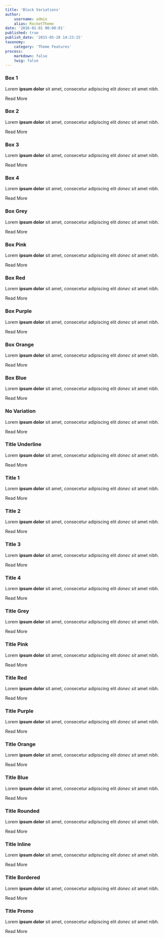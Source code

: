```yaml
---
title: 'Block Variations'
author:
    username: admin
    alias: RocketTheme
date: '2016-01-01 00:00:01'
published: true
publish_date: '2015-05-28 14:23:15'
taxonomy:
    category: 'Theme Features'
process:
    markdown: false
    twig: false
---
```


<div class="g-grid">
  <div class="g-block box1 size-33-3">
    <div class="g-content">
      <h3 class="g-title">
        Box 1
      </h3>
      <p>
        Lorem <strong>ipsum dolor</strong> sit amet, <a>consecetur</a> adipiscing elit <em>donec sit</em> amet nibh.
      </p><a class="button">Read More</a>
    </div>
  </div>
  <div class="g-block box2 size-33-3">
    <div class="g-content">
      <h3 class="g-title">
        Box 2
      </h3>
      <p>
        Lorem <strong>ipsum dolor</strong> sit amet, <a>consecetur</a> adipiscing elit <em>donec sit</em> amet nibh.
      </p><a class="button">Read More</a>
    </div>
  </div>
  <div class="g-block box3 size-33-3">
    <div class="g-content">
      <h3 class="g-title">
        Box 3
      </h3>
      <p>
        Lorem <strong>ipsum dolor</strong> sit amet, <a>consecetur</a> adipiscing elit <em>donec sit</em> amet nibh.
      </p><a class="button">Read More</a>
    </div>
  </div>
</div>
<div class="g-grid">
  <div class="g-block box4 size-33-3">
    <div class="g-content">
      <h3 class="g-title">
        Box 4
      </h3>
      <p>
        Lorem <strong>ipsum dolor</strong> sit amet, <a>consecetur</a> adipiscing elit <em>donec sit</em> amet nibh.
      </p><a class="button">Read More</a>
    </div>
  </div>
  <div class="g-block box-grey size-33-3">
    <div class="g-content">
      <h3 class="g-title">
        Box Grey
      </h3>
      <p>
        Lorem <strong>ipsum dolor</strong> sit amet, <a>consecetur</a> adipiscing elit <em>donec sit</em> amet nibh.
      </p><a class="button">Read More</a>
    </div>
  </div>
  <div class="g-block box-pink size-33-3">
    <div class="g-content">
      <h3 class="g-title">
        Box Pink
      </h3>
      <p>
        Lorem <strong>ipsum dolor</strong> sit amet, <a>consecetur</a> adipiscing elit <em>donec sit</em> amet nibh.
      </p><a class="button">Read More</a>
    </div>
  </div>
</div>
<div class="g-grid">
  <div class="g-block box-red size-33-3">
    <div class="g-content">
      <h3 class="g-title">
        Box Red
      </h3>
      <p>
        Lorem <strong>ipsum dolor</strong> sit amet, <a>consecetur</a> adipiscing elit <em>donec sit</em> amet nibh.
      </p><a class="button">Read More</a>
    </div>
  </div>
  <div class="g-block box-purple size-33-3">
    <div class="g-content">
      <h3 class="g-title">
        Box Purple
      </h3>
      <p>
        Lorem <strong>ipsum dolor</strong> sit amet, <a>consecetur</a> adipiscing elit <em>donec sit</em> amet nibh.
      </p><a class="button">Read More</a>
    </div>
  </div>
  <div class="g-block box-orange size-33-3">
    <div class="g-content">
      <h3 class="g-title">
        Box Orange
      </h3>
      <p>
        Lorem <strong>ipsum dolor</strong> sit amet, <a>consecetur</a> adipiscing elit <em>donec sit</em> amet nibh.
      </p><a class="button">Read More</a>
    </div>
  </div>
</div>
<div class="g-grid">
  <div class="g-block box-blue size-33-3">
    <div class="g-content">
      <h3 class="g-title">
        Box Blue
      </h3>
      <p>
        Lorem <strong>ipsum dolor</strong> sit amet, <a>consecetur</a> adipiscing elit <em>donec sit</em> amet nibh.
      </p><a class="button">Read More</a>
    </div>
  </div>
  <div class="g-block size-33-3">
    <div class="g-content">
      <h3 class="g-title">
        No Variation
      </h3>
      <p>
        Lorem <strong>ipsum dolor</strong> sit amet, <a>consecetur</a> adipiscing elit <em>donec sit</em> amet nibh.
      </p><a class="button">Read More</a>
    </div>
  </div>
  <div class="g-block title-underline size-33-3">
    <div class="g-content">
      <h3 class="g-title">
        Title Underline
      </h3>
      <p>
        Lorem <strong>ipsum dolor</strong> sit amet, <a>consecetur</a> adipiscing elit <em>donec sit</em> amet nibh.
      </p><a class="button">Read More</a>
    </div>
  </div>
</div>
<div class="g-grid">
  <div class="g-block title1 size-33-3">
    <div class="g-content">
      <h3 class="g-title">
        Title 1
      </h3>
      <p>
        Lorem <strong>ipsum dolor</strong> sit amet, <a>consecetur</a> adipiscing elit <em>donec sit</em> amet nibh.
      </p><a class="button">Read More</a>
    </div>
  </div>
  <div class="g-block title2 size-33-3">
    <div class="g-content">
      <h3 class="g-title">
        Title 2
      </h3>
      <p>
        Lorem <strong>ipsum dolor</strong> sit amet, <a>consecetur</a> adipiscing elit <em>donec sit</em> amet nibh.
      </p><a class="button">Read More</a>
    </div>
  </div>
  <div class="g-block title3 size-33-3">
    <div class="g-content">
      <h3 class="g-title">
        Title 3
      </h3>
      <p>
        Lorem <strong>ipsum dolor</strong> sit amet, <a>consecetur</a> adipiscing elit <em>donec sit</em> amet nibh.
      </p><a class="button">Read More</a>
    </div>
  </div>
</div>
<div class="g-grid">
  <div class="g-block title4 size-33-3">
    <div class="g-content">
      <h3 class="g-title">
        Title 4
      </h3>
      <p>
        Lorem <strong>ipsum dolor</strong> sit amet, <a>consecetur</a> adipiscing elit <em>donec sit</em> amet nibh.
      </p><a class="button">Read More</a>
    </div>
  </div>
  <div class="g-block title-grey size-33-3">
    <div class="g-content">
      <h3 class="g-title">
        Title Grey
      </h3>
      <p>
        Lorem <strong>ipsum dolor</strong> sit amet, <a>consecetur</a> adipiscing elit <em>donec sit</em> amet nibh.
      </p><a class="button">Read More</a>
    </div>
  </div>
  <div class="g-block title-pink size-33-3">
    <div class="g-content">
      <h3 class="g-title">
        Title Pink
      </h3>
      <p>
        Lorem <strong>ipsum dolor</strong> sit amet, <a>consecetur</a> adipiscing elit <em>donec sit</em> amet nibh.
      </p><a class="button">Read More</a>
    </div>
  </div>
</div>
<div class="g-grid">
  <div class="g-block title-red size-33-3">
    <div class="g-content">
      <h3 class="g-title">
        Title Red
      </h3>
      <p>
        Lorem <strong>ipsum dolor</strong> sit amet, <a>consecetur</a> adipiscing elit <em>donec sit</em> amet nibh.
      </p><a class="button">Read More</a>
    </div>
  </div>
  <div class="g-block title-purple size-33-3">
    <div class="g-content">
      <h3 class="g-title">
        Title Purple
      </h3>
      <p>
        Lorem <strong>ipsum dolor</strong> sit amet, <a>consecetur</a> adipiscing elit <em>donec sit</em> amet nibh.
      </p><a class="button">Read More</a>
    </div>
  </div>
  <div class="g-block title-orange size-33-3">
    <div class="g-content">
      <h3 class="g-title">
        Title Orange
      </h3>
      <p>
        Lorem <strong>ipsum dolor</strong> sit amet, <a>consecetur</a> adipiscing elit <em>donec sit</em> amet nibh.
      </p><a class="button">Read More</a>
    </div>
  </div>
</div>
<div class="g-grid">
  <div class="g-block title-blue size-33-3">
    <div class="g-content">
      <h3 class="g-title">
        Title Blue
      </h3>
      <p>
        Lorem <strong>ipsum dolor</strong> sit amet, <a>consecetur</a> adipiscing elit <em>donec sit</em> amet nibh.
      </p><a class="button">Read More</a>
    </div>
  </div>
  <div class="g-block title1 title-rounded size-33-3">
    <div class="g-content">
      <h3 class="g-title">
        Title Rounded
      </h3>
      <p>
        Lorem <strong>ipsum dolor</strong> sit amet, <a>consecetur</a> adipiscing elit <em>donec sit</em> amet nibh.
      </p><a class="button">Read More</a>
    </div>
  </div>
  <div class="g-block title2 title-inline size-33-3">
    <div class="g-content">
      <h3 class="g-title">
        Title Inline
      </h3>
      <p>
        Lorem <strong>ipsum dolor</strong> sit amet, <a>consecetur</a> adipiscing elit <em>donec sit</em> amet nibh.
      </p><a class="button">Read More</a>
    </div>
  </div>
</div>
<div class="g-grid">
  <div class="g-block g-title-bordered size-33-3">
    <div class="g-content">
      <h3 class="g-title">
        Title Bordered
      </h3>
      <p>
        Lorem <strong>ipsum dolor</strong> sit amet, <a>consecetur</a> adipiscing elit <em>donec sit</em> amet nibh.
      </p><a class="button">Read More</a>
    </div>
  </div>
  <div class="g-block size-66">
    <div class="g-spacer"></div>
  </div>
</div>
<div class="g-grid">
  <div class="g-block g-title-promo title-center size-100">
    <div class="g-content">
      <h3 class="g-title">
        Title Promo
      </h3>
      <p>
        Lorem <strong>ipsum dolor</strong> sit amet, <a>consecetur</a> adipiscing elit <em>donec sit</em> amet nibh.
      </p><a class="button">Read More</a>
    </div>
  </div>
</div>